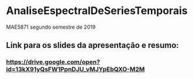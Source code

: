# AnaliseEspectralDeSeriesTemporais
 MAE5871 segundo semestre de 2019

## Link para os slides da apresentação e resumo:
### https://drive.google.com/open?id=13kX91yQsFW1PpnDJU_vMJYpEbQXO-M2M